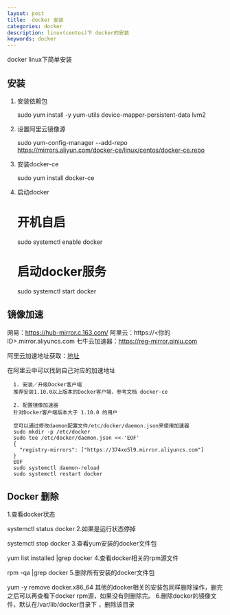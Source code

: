 ```yaml
---
layout: post
title:  docker 安装
categories: docker
description: linux(centos)下 docker的安装
keywords: docker
---
```


 docker linux下简单安装


## 安装

   1. 安装依赖包
   
      sudo yum install -y yum-utils device-mapper-persistent-data lvm2 
   2. 设置阿里云镜像源
   
      sudo yum-config-manager --add-repo https://mirrors.aliyun.com/docker-ce/linux/centos/docker-ce.repo 
   3. 安装docker-ce
   
      sudo yum install docker-ce
      
   4. 启动docker
   
   
       # 开机自启
       sudo systemctl enable docker 
       # 启动docker服务  
       sudo systemctl start docker
      
##  镜像加速
      
   网易：https://hub-mirror.c.163.com/
   阿里云：https://<你的ID>.mirror.aliyuncs.com
   七牛云加速器：https://reg-mirror.qiniu.com
   
   阿里云加速地址获取：[地址](https://cr.console.aliyun.com/cn-hangzhou/instances/mirrors)
   
  在阿里云中可以找到自己对应的加速地址
   
      1. 安装／升级Docker客户端
      推荐安装1.10.0以上版本的Docker客户端，参考文档 docker-ce
      
      2. 配置镜像加速器
      针对Docker客户端版本大于 1.10.0 的用户
      
      您可以通过修改daemon配置文件/etc/docker/daemon.json来使用加速器
      sudo mkdir -p /etc/docker
      sudo tee /etc/docker/daemon.json <<-'EOF'
      {
        "registry-mirrors": ["https://374xo5l9.mirror.aliyuncs.com"]
      }
      EOF
      sudo systemctl daemon-reload
      sudo systemctl restart docker
      
## Docker 删除

   1.查看docker状态
   
   systemctl status docker
   2.如果是运行状态停掉
   
   systemctl stop docker
   3.查看yum安装的docker文件包
   
   yum list installed |grep docker
   4.查看docker相关的rpm源文件
   
   rpm -qa |grep docker
   5.删除所有安装的docker文件包
   
   yum -y remove docker.x86_64
   其他的docker相关的安装包同样删除操作，删完之后可以再查看下docker rpm源，如果没有则删除完。
   6.删除docker的镜像文件，默认在/var/lib/docker目录下 ，删除该目录